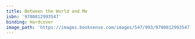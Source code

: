 ```yaml
---
title: Between the World and Me
isbn: '9780812993547'
binding: Hardcover
image_path: 'https://images.booksense.com/images/547/993/9780812993547.jpg'
---
```


